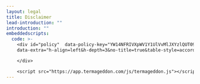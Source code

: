 ```yaml
---
layout: legal
title: Disclaimer
lead-introduction: ""
introduction: ""
embeddedscripts:
  code: >-
    <div id="policy"  data-policy-key="YW14NFRIVXpWV1Y1UlVvMlJXYzlQUT09"
    data-extra="h-align=left&h-depth=3&no-title=true&table-style=accordion" >

    </div>

    <script src="https://app.termageddon.com/js/termageddon.js"></script>
---
```

<div id="policy" width="640" height="480" 
data-policy-key="YW1aNE1VNXlhbUZ1UlVOT2RsRTlQUT09" data-extra="table-style=accordion" > </div><script src="https://app.termageddon.com/js/termageddon.js"></script>